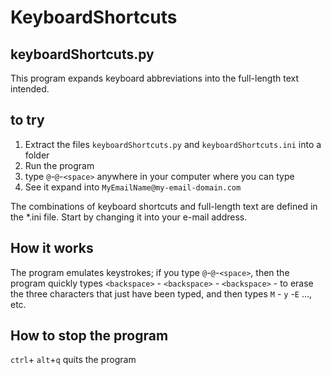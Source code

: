 # KeyboardShortcuts

## keyboardShortcuts.py

This program expands keyboard abbreviations into the full-length text intended.

## to try

1. Extract the files ``keyboardShortcuts.py`` and ``keyboardShortcuts.ini`` into a folder
2. Run the program
3. type ``@``-``@``-``<space>`` anywhere in your computer where you can type
4. See it expand into ``MyEmailName@my-email-domain.com``

The combinations of keyboard shortcuts and full-length text are defined in the *.ini file. Start by changing it into your e-mail address.

## How it works

The program emulates keystrokes; if you type ``@``-``@``-``<space>``, then the program quickly types ``<backspace>`` - ``<backspace>`` - ``<backspace>`` - to erase the three characters that just have been typed, and then types ``M`` - ``y`` -``E`` ..., etc.

## How to stop the program

``ctrl``+ ``alt``+``q`` quits the program
